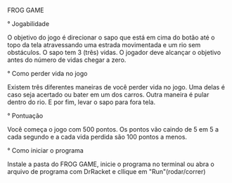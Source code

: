 FROG GAME

° Jogabilidade

O objetivo do jogo é direcionar o sapo que está em cima
do botão até o topo da tela atravessando uma estrada 
movimentada e um rio sem obstáculos. O sapo tem 3 (três)
vidas. O jogador deve alcançar o objetivo antes do número
de vidas chegar a zero.


° Como perder vida no jogo 

Existem três diferentes maneiras de você perder vida no jogo. 
Uma delas é caso seja acertado ou bater em um dos carros.
Outra maneira é pular dentro do rio. E por fim, levar o sapo para fora tela.


° Pontuação 

Você começa o jogo com 500 pontos. Os pontos vão caindo de 5 em 5 a cada segundo
e a cada vida perdida são 100 pontos a menos.


° Como iniciar o programa 

Instale a pasta do FROG GAME, inicie o programa no terminal
ou abra o arquivo de programa com DrRacket e cllique em "Run"(rodar/correr)
